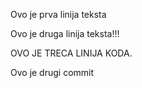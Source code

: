 Ovo je prva linija teksta

Ovo je druga linija teksta!!!

OVO JE TRECA LINIJA KODA.


Ovo je drugi commit